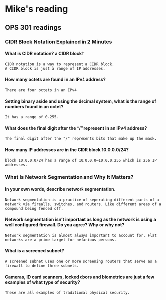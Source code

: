 # Mike's reading

## OPS 301 readings

### CIDR Block Notation Explained in 2 Minutes

#### What is CIDR notation? a CIDR block?
    CIDR notation is a way to represent a CIDR block.
    A CIDR block is just a range of IP addresses.

#### How many octets are found in an IPv4 address?
    There are four octets in an IPv4

#### Setting binary aside and using the decimal system, what is the range of numbers found in an octet?
    It has a range of 0-255.

#### What does the final digit after the “/” represent in an IPv4 address?
    The final digit after the "/" represents bits that make up the mask.

#### How many IP addresses are in the CIDR block 10.0.0.0/24?
    block 10.0.0.0/24 has a range of 10.0.0.0–10.0.0.255 which is 256 IP addresses.

### What Is Network Segmentation and Why It Matters?

#### In your own words, describe network segmentation.
    Network segmentation is a practice of seperating different parts of a network via firealls, switches, and routers. Like different areas of a compound being fenced off. 
#### Network segmentation isn’t important as long as the network is using a well configured firewall. Do you agree? Why or why not?
    Network segmentation is almost always important to account for. Flat networks are a prime target for nefarious persons.
#### What is a screened subnet?
    A screened subnet uses one or more screening routers that serve as a firewall to define three subnets.
#### Cameras, ID card scanners, locked doors and biometrics are just a few examples of what type of security?
    These are all examples of traditional physical security.

